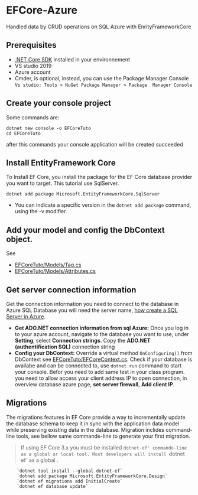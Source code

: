 # EFCore-Azure
Handled data by CRUD operations on SQL Azure with EnrityFrameworkCore
## Prerequisites
  - [.NET Core SDK](https://www.microsoft.com/net/download/core) installed in your environnement
  - VS studio 2019
  - Azure account
  - Cmder, is optional, instead, you can use the Package Manager Console `Vs studio: Tools > NuGet Package Manager > Package  Manager Console`
## Create your console project
  Some commands are:
  ```
  dotnet new console -o EFCoreTuto
  cd EFCoreTuto
  ```
  after this commands your console application will be created succeeded

## Install EntityFramework Core
  To Install EF Core, you install the package for the EF Core database provider you want to target. This tutorial use SqlServer.

  `dotnet add package Microsoft.EntityFrameworkCore.SqlServer`
  - You can indicate a specific version in the `dotnet add package` command, using the -v modifier. 
## Add your model and config the DbContext object. 
  See
  - [EFCoreTuto/Models/Tag.cs](./Models/Tag.cs)
  - [EFCoreTuto/Models/Attributes.cs](./Models/Attributes.cs)
 ## Get server connection information
  Get the connection information you need to connect to the database in Azure SQL Database you will need the server name, 
  [how create a SQL Server in Azure](https://docs.microsoft.com/en-us/azure/azure-sql/database/single-database-manage).
 
  - **Get ADO.NET connection information from sql Azure:** Once you log in to your azure account, navigate to the database you want to use, under **Setting**, select **Connection strings**. Copy the **ADO.NET (authentification SQL)** connection string
  - **Config your DbContext:** Override a virtual method `OnConfiguring()` from DbContext see [EFCoreTuto/EFCoreContext.cs](./EFCoreTuto/EFCoreContext.cs).
        Check if your database is availabe and can be connected to, use `dotnet run` command to start your console. Befor you need to add same test in your class program.
		you need to allow access your client address IP to open connection, in overview database azure page, **set server firewall**, **Add client IP**.
    
  ## Migrations
	
  The migrations features in EF Core provide a way to incrementally update the database schema to keep it in sync with the application data model while preserving existing data in the database.
	Migration inclides command-line tools, see bellow same commande-line to generate your first migration.
	
  > If using EF Core 3.x you must be installed `dotnet-ef' commande-line as a global or local tool. Most developers will install `dotnet ef` as a global .
	
		`dotnet tool install --global dotnet-ef`
		`dotnet add package Microsoft.EntityFrameworkCore.Design`
		`dotnet ef migrations add InitialCreate`
		`dotnet ef database update`
		
		
		
	
	


  
  
  
  
  
 
  
  
 
 
 
